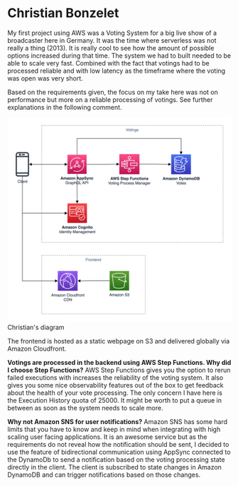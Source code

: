 # Christian Bonzelet

My first project using AWS was a Voting System for a big live show of a broadcaster here in Germany. It was the time where serverless was not really a thing (2013). It is really cool to see how the amount of possible options increased during that time. The system we had to built needed to be able to scale very fast. Combined with the fact that votings had to be processed reliable and with low latency as the timeframe where the voting was open was very short.  

Based on the requirements given, the focus on my take here was not on performance but more on a reliable processing of votings. See further explanations in the following comment.

![Architecture diagram by Christian](ChristianBonzelet.png)
Christian's diagram

The frontend is hosted as a static webpage on S3 and delivered globally via Amazon Cloudfront.

**Votings are processed in the backend using AWS Step Functions. Why did I choose Step Functions?**
AWS Step Functions gives you the option to rerun failed executions with increases the reliability of the voting system. It also gives you some nice observability features out of the box to get feedback about the health of your vote processing. The only concern I have here is the Execution History quota of 25000. It might be worth to put a queue in between as soon as the system needs to scale more.

**Why not Amazon SNS for user notifications?**
Amazon SNS has some hard limits that you have to know and keep in mind when integrating with high scaling user facing applications. It is an awesome service but as the requirements do not reveal how the notification should be sent, I decided to use the feature of bidirectional communication using AppSync connected to the DynamoDb to send a notification based on the voting processing state directly in the client. The client is subscribed to state changes in Amazon DynamoDB and can trigger notifications based on those changes.
